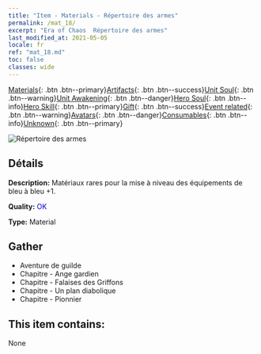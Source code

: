 ```yaml
---
title: "Item - Materials - Répertoire des armes"
permalink: /mat_18/
excerpt: "Era of Chaos  Répertoire des armes"
last_modified_at: 2021-05-05
locale: fr
ref: "mat_18.md"
toc: false
classes: wide
---
```

 [Materials](/ItemsFR/){: .btn .btn--primary}[Artifacts](/ItemsFR/Artifacts/){: .btn .btn--success}[Unit Soul](/ItemsFR/UnitSoul/){: .btn .btn--warning}[Unit Awakening](/ItemsFR/UnitAwakening/){: .btn .btn--danger}[Hero Soul](/ItemsFR/HeroSoul/){: .btn .btn--info}[Hero Skill](/ItemsFR/HeroSkill/){: .btn .btn--primary}[Gift](/ItemsFR/Gift/){: .btn .btn--success}[Event related](/ItemsFR/Events/){: .btn .btn--warning}[Avatars](/ItemsFR/Avatars/){: .btn .btn--danger}[Consumables](/ItemsFR/Consumables/){: .btn .btn--info}[Unknown](/ItemsFR/Unknown/){: .btn .btn--primary}

 ![Répertoire des armes](/images/t/i_cailiao_hexin1.png)

## Détails
 **Description:** Matériaux rares pour la mise à niveau des équipements de bleu à bleu +1.

 **Quality:** <span style="color: #0000CD">OK</span>

 **Type:** Material

## Gather

*    Aventure de guilde 
*    Chapitre - Ange gardien 
*    Chapitre - Falaises des Griffons 
*    Chapitre - Un plan diabolique 
*    Chapitre - Pionnier 

## This item contains:

  None

